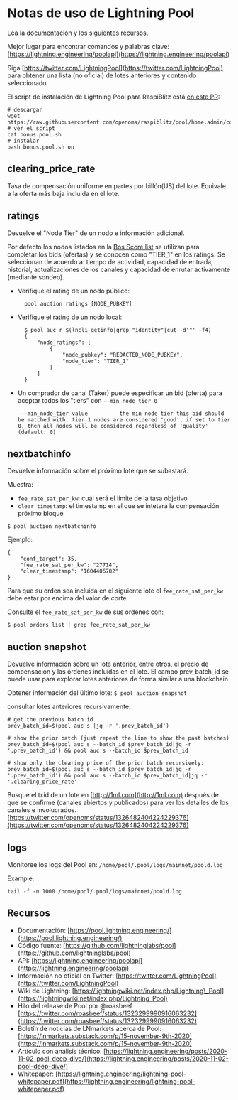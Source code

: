 # Notas de uso de Lightning Pool

Lea la [documentación](https://pool.lightning.engineering/) y los [siguientes recursos](pool.md#resources).

Mejor lugar para encontrar comandos y palabras clave: [https://lightning.engineering/poolapi](https://lightning.engineering/poolapi)

Siga [https://twitter.com/LightningPool](https://twitter.com/LightningPool) para obtener una lista \(no oficial\) de lotes anteriores y contenido seleccionado.

El script de instalación de Lightning Pool para RaspiBlitz está [en este PR](https://github.com/rootzoll/raspiblitz/pull/1739):

```text
# descargar
wget https://raw.githubusercontent.com/openoms/raspiblitz/pool/home.admin/config.scripts/bonus.pool.sh
# ver el script
cat bonus.pool.sh
# instalar
bash bonus.pool.sh on
```

## clearing\_price\_rate

Tasa de compensación uniforme en partes por billón(US) del lote. Equivale a la oferta más baja incluida en el lote.

## ratings

Devuelve el "Node Tier" de un nodo e información adicional.

Por defecto los nodos listados en la [Bos Score list](bosscore.md) se utilizan para completar los bids (ofertas) y se conocen como "TIER_1" en los ratings. Se seleccionan de acuerdo a: tiempo de actividad, capacidad de entrada, historial, actualizaciones de los canales y capacidad de enrutar activamente \(mediante sondeo\).

* Verifique el rating de un nodo público:

  ```text
    pool auction ratings [NODE_PUBKEY]
  ```

* Verifique el rating de un nodo local:

  ```text
    $ pool auc r $(lncli getinfo|grep "identity"|cut -d'"' -f4)
    {
        "node_ratings": [
            {
                "node_pubkey": "REDACTED_NODE_PUBKEY",
                "node_tier": "TIER_1"
            }
        ]
    }
  ```

* Un comprador de canal \(Taker\) puede especificar un bid (oferta) para aceptar todos los "tiers" con `--min_node_tier 0`

  ```text
   --min_node_tier value          the min node tier this bid should be matched with, tier 1 nodes are considered 'good', if set to tier 0, then all nodes will be considered regardless of 'quality' (default: 0)
  ```

## nextbatchinfo

Devuelve información sobre el próximo lote que se subastará.

Muestra:

* `fee_rate_sat_per_kw`: cuál será el límite de la tasa objetivo
* `clear_timestamp`: el timestamp en el que se intetará la compensación próximo bloque

`$ pool auction nextbatchinfo`

Ejemplo:

```text
{
    "conf_target": 35,
    "fee_rate_sat_per_kw": "27714",
    "clear_timestamp": "1604406782"
}
```

Para que su orden sea incluida en el siguiente lote el `fee_rate_sat_per_kw` debe estar por encima del valor de corte.

Consulte el `fee_rate_sat_per_kw` de sus ordenes con:

```text
$ pool orders list | grep fee_rate_sat_per_kw
```

## auction snapshot

Devuelve información sobre un lote anterior, entre otros, el precio de compensación y las órdenes incluidas en el lote. El campo prev\_batch\_id se puede usar para explorar lotes anteriores de forma similar a una blockchain.

Obtener información del último lote:
`$ pool auction snapshot`

consultar lotes anteriores recursivamente:

```text
# get the previous batch id
prev_batch_id=$(pool auc s |jq -r '.prev_batch_id')

# show the prior batch (just repeat the line to show the past batches)
prev_batch_id=$(pool auc s --batch_id $prev_batch_id|jq -r '.prev_batch_id') && pool auc s --batch_id $prev_batch_id

# show only the clearing price of the prior batch recursively:
prev_batch_id=$(pool auc s --batch_id $prev_batch_id|jq -r '.prev_batch_id') && pool auc s --batch_id $prev_batch_id|jq -r '.clearing_price_rate'
```

Busque el txid de un lote en [http://1ml.com](http://1ml.com) después de que se confirme \(canales abiertos y publicados\) para ver los detalles de los canales e involucrados. [https://twitter.com/openoms/status/1326482404224229376](https://twitter.com/openoms/status/1326482404224229376)

## logs

Monitoree los logs del Pool en: `/home/pool/.pool/logs/mainnet/poold.log`

Example:

```text
tail -f -n 1000 /home/pool/.pool/logs/mainnet/poold.log
```

## Recursos

* Documentación: [https://pool.lightning.engineering/](https://pool.lightning.engineering/)
* Código fuente: [https://github.com/lightninglabs/pool](https://github.com/lightninglabs/pool)
* API: [https://lightning.engineering/poolapi](https://lightning.engineering/poolapi)
* Información no oficial en Twitter: [https://twitter.com/LightningPool](https://twitter.com/LightningPool)
* Wiki de Lightning: [https://lightningwiki.net/index.php/Lightning\_Pool](https://lightningwiki.net/index.php/Lightning_Pool)
* Hilo del release de Pool por @roasbeef : [https://twitter.com/roasbeef/status/1323299990916063232](https://twitter.com/roasbeef/status/1323299990916063232)
* Boletín de noticias de LNmarkets acerca de Pool: [https://lnmarkets.substack.com/p/15-november-9th-2020](https://lnmarkets.substack.com/p/15-november-9th-2020)
* Artículo con análisis técnico: [https://lightning.engineering/posts/2020-11-02-pool-deep-dive/](https://lightning.engineering/posts/2020-11-02-pool-deep-dive/)
* Whitepaper: [https://lightning.engineering/lightning-pool-whitepaper.pdf](https://lightning.engineering/lightning-pool-whitepaper.pdf)
